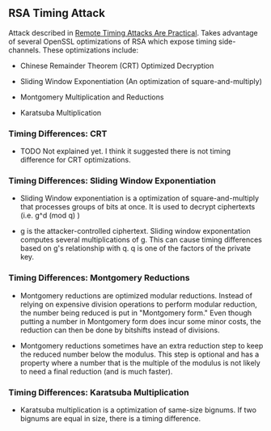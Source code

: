 ## RSA Timing Attack

Attack described in [Remote Timing Attacks Are
Practical](https://crypto.stanford.edu/~dabo/papers/ssl-timing.pdf).
Takes advantage of several OpenSSL optimizations of RSA which expose timing
side-channels. These optimizations include:

* Chinese Remainder Theorem (CRT) Optimized Decryption

* Sliding Window Exponentiation (An optimization of square-and-multiply)

* Montgomery Multiplication and Reductions

* Karatsuba Multiplication

### Timing Differences: CRT 

* TODO Not explained yet. I think it suggested there is not timing difference
  for CRT optimizations.

### Timing Differences: Sliding Window Exponentiation

* Sliding Window exponentiation is a optimization of square-and-multiply 
  that processes groups of bits at once. It is used to decrypt ciphertexts
  (i.e. g^d (mod q) )

* g is the attacker-controlled ciphertext. Sliding window exponentation 
  computes several multiplications of g. This can cause timing differences
  based on g's relationship with q. q is one of the factors of the private
  key.

### Timing Differences: Montgomery Reductions

* Montgomery reductions are optimized modular reductions. Instead of relying
  on expensive division operations to perform modular reduction, the number
  being reduced is put in "Montgomery form." Even though putting a number
  in Montgomery form does incur some minor costs, the reduction can then be
  done by bitshifts instead of divisions.

* Montgomery reductions sometimes have an extra reduction step to keep the 
  reduced number below the modulus. This step is optional and has a property
  where a number that is the multiple of the modulus is not likely to need a
  final reduction (and is much faster).

### Timing Differences: Karatsuba Multiplication

* Karatsuba multiplication is a optimization of same-size bignums. If two
  bignums are equal in size, there is a timing difference.
